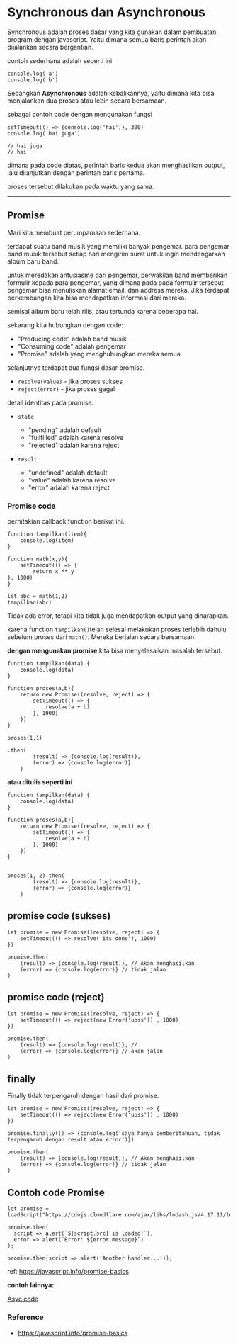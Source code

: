 # Synchronous dan Asynchronous

Synchronous adalah proses dasar yang kita gunakan dalam pembuatan program dengan javascript. Yaitu dimana semua baris perintah akan dijalankan secara bergantian. 

contoh sederhana adalah seperti ini 

```
console.log('a')
console.log('b')
```

Sedangkan **Asynchronous** adalah kebalikannya, yaitu dimana kita bisa menjalankan dua proses atau lebih secara bersamaan.

sebagai contoh code dengan mengunakan fungsi 

```
setTimeout(() => {console.log('hai')}, 300)
console.log('hai juga')

// hai juga
// hai
```

dimana pada code diatas, perintah baris kedua akan menghasilkan output, lalu dilanjutkan dengan perintah baris pertama.

proses tersebut dilakukan pada waktu yang sama.

***
## Promise

Mari kita membuat perumpamaan sederhana.

terdapat suatu band musik yang memiliki banyak pengemar. para pengemar band musik tersebut setiap hari mengirim surat untuk ingin mendengarkan album baru band.

untuk meredakan antusiasme dari pengemar, perwakilan band memberikan formulir kepada para pengemar, yang dimana pada pada formulir tersebut pengemar bisa menuliskan alamat email, dan address mereka. Jika terdapat perkembangan kita bisa mendapatkan informasi dari mereka.

semisal album baru telah rilis, atau tertunda karena beberapa hal.

sekarang kita hubungkan dengan code: 
- "Producing code" adalah band musik 
- "Consuming code" adalah pengemar 
- "Promise" adalah yang menghubungkan mereka semua

selanjutnya terdapat dua fungsi dasar promise.
- `resolve(value)` - jika proses sukses
- `reject(error)` - jika proses gagal

detail identitas pada promise.
- `state`
    - "pending" adalah default
    - "fullfilled" adalah karena resolve
    - "rejected" adalah karena reject 

- `result`
    - "undefined" adalah default 
    - "value" adalah karena resolve 
    - "error" adalah karena reject

### Promise code 

perhitakian callback function berikut ini.

```
function tampilkan(item){
    console.log(item)
}

function math(x,y){
    setTimeout(() => {
        return x ** y
}, 1000)
}

let abc = math(1,2)
tampilkan(abc)
```

Tidak ada error, tetapi kita tidak juga mendapatkan output yang diharapkan. 

karena function `tampilkan()`telah selesai melakukan proses terlebih dahulu sebelum proses dari `math()`. Mereka berjalan secara bersamaan.

**dengan mengunakan promise** kita bisa menyelesaikan masalah tersebut. 

```
function tampilkan(data) {
    console.log(data)
}

function proses(a,b){
    return new Promise((resolve, reject) => {
        setTimeout(() => {
            resolve(a + b)
        }, 1000)
    })
}

proses(1,1)

.then(
        (result) => {console.log(result)},
        (error) => {console.log(error)}
    )
```

**atau ditulis seperti ini**

```
function tampilkan(data) {
    console.log(data)
}

function proses(a,b){
    return new Promise((resolve, reject) => {
        setTimeout(() => {
            resolve(a + b)
        }, 1000)
    })
}


proses(1, 2).then(
        (result) => {console.log(result)},
        (error) => {console.log(error)}
    )
```


## promise code (sukses)

```
let promise = new Promise((resolve, reject) => {
    setTimeout(() => resolve('its done'), 1000)
})

promise.then(
    (result) => {console.log(result)}, // Akan menghasilkan
    (error) => {console.log(error)} // tidak jalan
)
```

## promise code (reject)

```
let promise = new Promise((resolve, reject) => {
    setTimeout(() => reject(new Error('upss')) , 1000)
})

promise.then(
    (result) => {console.log(result)}, // 
    (error) => {console.log(error)} // akan jalan
)
```

## finally

Finally tidak terpengaruh dengan hasil dari promise.

```
let promise = new Promise((resolve, reject) => {
    setTimeout(() => reject(new Error('upss')) , 1000)
})

promise.finally(() => {console.log('saya hanya pemberitahuan, tidak terpengaruh dengan result atau error')})

promise.then(
    (result) => {console.log(result)}, // Akan menghasilkan
    (error) => {console.log(error)} // tidak jalan
)
```

## Contoh code Promise 


```
let promise = loadScript("https://cdnjs.cloudflare.com/ajax/libs/lodash.js/4.17.11/lodash.js");

promise.then(
  script => alert(`${script.src} is loaded!`),
  error => alert(`Error: ${error.message}`)
);

promise.then(script => alert('Another handler...'));
```

ref: https://javascript.info/promise-basics


**contoh lainnya:**

[Asyc code](../code/asyc.js)

### Reference 
- https://javascript.info/promise-basics
